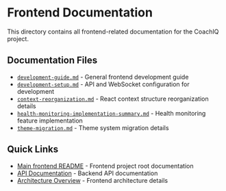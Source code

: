 # Frontend Documentation

This directory contains all frontend-related documentation for the CoachIQ project.

## Documentation Files

- [`development-guide.md`](development-guide.md) - General frontend development guide
- [`development-setup.md`](development-setup.md) - API and WebSocket configuration for development
- [`context-reorganization.md`](context-reorganization.md) - React context structure reorganization details
- [`health-monitoring-implementation-summary.md`](health-monitoring-implementation-summary.md) - Health monitoring feature implementation
- [`theme-migration.md`](theme-migration.md) - Theme system migration details

## Quick Links

- [Main frontend README](../../frontend/README.md) - Frontend project root documentation
- [API Documentation](../api/) - Backend API documentation
- [Architecture Overview](../architecture/frontend.md) - Frontend architecture details
